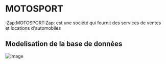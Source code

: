 
 # MOTOSPORT
 
:Zap:MOTOSPORT:Zap: est une société qui fournit des services de ventes et locations d'automobiles  


 ## Modelisation de la base de données
 
![image]()

